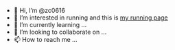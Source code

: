 - 👋 Hi, I’m @zc0616
- 👀 I’m interested in running and this is [my running page](https://zc0616.github.io/running/)
- 🌱 I’m currently learning ...
- 💞️ I’m looking to collaborate on ...
- 📫 How to reach me ...

<!---
zc0616/zc0616 is a ✨ special ✨ repository because its `README.md` (this file) appears on your GitHub profile.
You can click the Preview link to take a look at your changes.
--->
